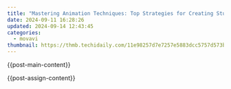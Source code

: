 ```yaml
---
title: "Mastering Animation Techniques: Top Strategies for Creating Stunning Videos"
date: 2024-09-11 16:28:26
updated: 2024-09-14 12:43:45
categories:
  - movavi
thumbnail: https://thmb.techidaily.com/11e98257d7e7257e5883dcc5757d573b33d04f0ecfefae2f5882a90863822c25.png
---
```


{{post-main-content}}

<ins class="adsbygoogle"
     style="display:block"
     data-ad-format="autorelaxed"
     data-ad-client="ca-pub-7571918770474297"
     data-ad-slot="1223367746"></ins>

{{post-assign-content}}

<ins class="adsbygoogle"
     style="display:block"
     data-ad-client="ca-pub-7571918770474297"
     data-ad-slot="8358498916"
     data-ad-format="auto"
     data-full-width-responsive="true"></ins>
